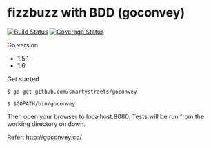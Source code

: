 # fizzbuzz with BDD (goconvey)
[![Build Status](https://travis-ci.org/mrgleam/fizzbuzz.svg?branch=master)](https://travis-ci.org/mrgleam/fizzbuzz)
[![Coverage Status](https://coveralls.io/repos/github/mrgleam/fizzbuzz/badge.svg?branch=master)](https://coveralls.io/github/mrgleam/fizzbuzz?branch=master)

Go version

 * 1.5.1
 * 1.6

Get started

`$ go get github.com/smartystreets/goconvey`

`$ $GOPATH/bin/goconvey`

Then open your browser to localhost:8080. Tests will be run from the working directory on down.

Refer: http://goconvey.co/
